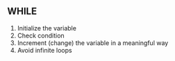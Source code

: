 ## WHILE

1. Initialize the variable
2. Check condition
3. Increment (change) the variable in a meaningful way
4. Avoid infinite loops
